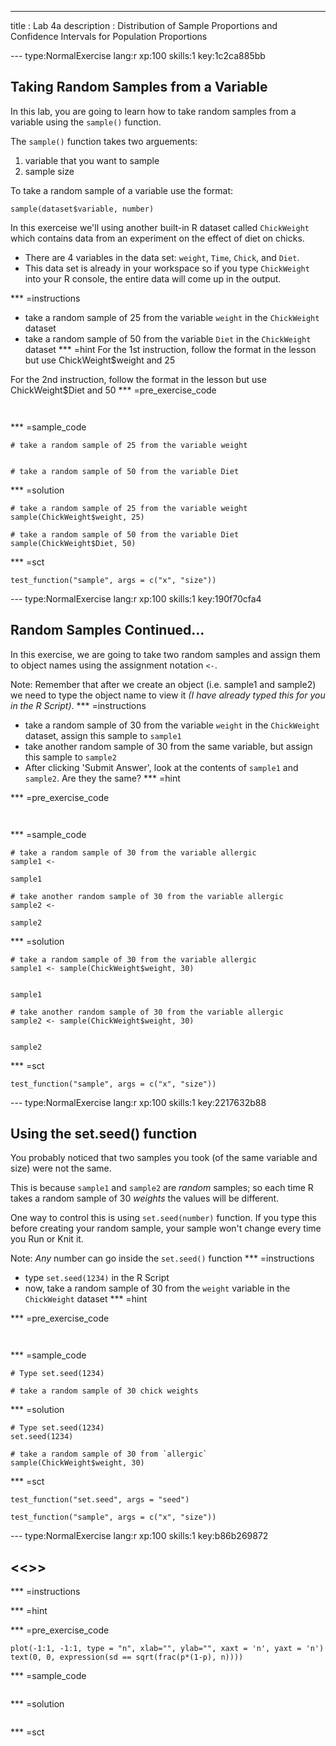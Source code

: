 ---
title       : Lab 4a
description : Distribution of Sample Proportions and Confidence Intervals for Population Proportions


--- type:NormalExercise lang:r xp:100 skills:1 key:1c2ca885bb
## Taking Random Samples from a Variable 

In this lab, you are going to learn how to take random samples from a variable using the `sample()` function.

The `sample()` function takes two arguements:

1) variable that you want to sample
2) sample size

To take a random sample of a variable use the format:

`sample(dataset$variable, number)`


In this exerceise we'll using another built-in R dataset called `ChickWeight` which contains data from an experiment on the effect of diet on chicks. 

- There are 4 variables in the data set: `weight`, `Time`, `Chick`, and `Diet`.
- This data set is already in your workspace so if you type  `ChickWeight` into your R console, the entire data will come up in the output.


*** =instructions
- take a random sample of 25 from the variable `weight` in the `ChickWeight` dataset
- take a random sample of 50 from the variable `Diet` in the `ChickWeight` dataset
*** =hint
For the 1st instruction, follow the format in the lesson but use ChickWeight$weight and 25

For the 2nd instruction, follow the format in the lesson but use ChickWeight$Diet and 50
*** =pre_exercise_code
```{r}


```

*** =sample_code
```{r}
# take a random sample of 25 from the variable weight


# take a random sample of 50 from the variable Diet

```

*** =solution
```{r}
# take a random sample of 25 from the variable weight
sample(ChickWeight$weight, 25)

# take a random sample of 50 from the variable Diet
sample(ChickWeight$Diet, 50)
```

*** =sct
```{r}
test_function("sample", args = c("x", "size"))
```

--- type:NormalExercise lang:r xp:100 skills:1 key:190f70cfa4
## Random Samples Continued...

In this exercise, we are going to take two random samples and assign them to object names using the assignment notation `<-`. 


Note: Remember that after we create an object (i.e. sample1 and sample2) we need to type the object name to view it *(I have already typed this for you in the R Script)*.
*** =instructions
- take a random sample of 30 from the variable `weight` in the `ChickWeight` dataset, assign this sample to `sample1`
- take another random sample of 30 from the same variable, but assign this sample to `sample2`
- After clicking 'Submit Answer', look at the contents of `sample1` and `sample2`. Are they the same?
*** =hint

*** =pre_exercise_code
```{r}


```

*** =sample_code
```{r}
# take a random sample of 30 from the variable allergic
sample1 <- 

sample1

# take another random sample of 30 from the variable allergic
sample2 <- 

sample2
```

*** =solution
```{r}
# take a random sample of 30 from the variable allergic
sample1 <- sample(ChickWeight$weight, 30)


sample1

# take another random sample of 30 from the variable allergic
sample2 <- sample(ChickWeight$weight, 30)


sample2
```

*** =sct
```{r}
test_function("sample", args = c("x", "size"))
```

--- type:NormalExercise lang:r xp:100 skills:1 key:2217632b88
## Using the set.seed() function

You probably noticed that two samples you took (of the same variable and size) were not the same. 

This is because `sample1` and `sample2` are *random* samples; so each time R takes a random sample of 30 *weights* the values will be different.

One way to control this is using `set.seed(number)` function. If you type this before creating your random sample, your sample won't change every time you Run or Knit it.

Note: *Any* number can go inside the `set.seed()` function
*** =instructions
- type `set.seed(1234)` in the R Script
- now, take a random sample of 30 from the `weight` variable in the `ChickWeight` dataset
*** =hint

*** =pre_exercise_code
```{r}


```

*** =sample_code
```{r}
# Type set.seed(1234)

# take a random sample of 30 chick weights 
```

*** =solution
```{r}
# Type set.seed(1234)
set.seed(1234)

# take a random sample of 30 from `allergic` 
sample(ChickWeight$weight, 30)
```

*** =sct
```{r}
test_function("set.seed", args = "seed")

test_function("sample", args = c("x", "size"))

```

--- type:NormalExercise lang:r xp:100 skills:1 key:b86b269872
## <<<New Exercise>>>


*** =instructions

*** =hint

*** =pre_exercise_code
```{r}
plot(-1:1, -1:1, type = "n", xlab="", ylab="", xaxt = 'n', yaxt = 'n')
text(0, 0, expression(sd == sqrt(frac(p*(1-p), n))))
```

*** =sample_code
```{r}

```

*** =solution
```{r}

```

*** =sct
```{r}

```

